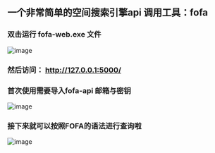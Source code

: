 ## 一个非常简单的空间搜索引擎api 调用工具：fofa

### 双击运行 fofa-web.exe 文件

![image](https://github.com/user-attachments/assets/9da63f9e-9e34-49e5-a38d-4c4c9b05ff65)

### 然后访问： http://127.0.0.1:5000/

### 首次使用需要导入fofa-api 邮箱与密钥
![image](https://github.com/user-attachments/assets/f329a4b9-cbf6-4199-b390-9be5e980802e)

### 接下来就可以按照FOFA的语法进行查询啦
![image](https://github.com/user-attachments/assets/d0b9a0f8-a69e-4130-9b9b-e531e44401ff)
